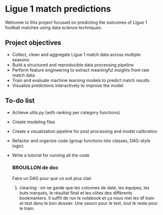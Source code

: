 # Ligue 1 match predictions

Welcome to this project focused on predicting the outcomes of Ligue 1 football matches using data science techniques.

## Project objectives

- Collect, clean and aggregate Ligue 1 match data across multiple seasons
- Build a structured and reproducible data processing pipeline
- Perform feature engineering to extract meaningful insights from raw match data
- Train and evaluate machine learning models to predict match results
- Visualize predictions interactively to improve the model

## To-do list

- Achieve utils.py (with ranking per category functions)
- Create modeling files
- Create a visualization pipeline for post processing and model calibration
- Refactor and organize code (group functions into classes, DAG-style logic)
- Write a tutorial for running all the code


   ### BROUILLON de doc

  Faire un DAG pour que ce soit plus clair

  1) cleaning : on ne garde que les colonnes de date, les équipes, les buts marqués, le résultat final et les côtes des différents bookmarkers. Il suffit de run le notebook et ça nous met les df train et test dans le bon dossier. Une saison pour le test, tout le reste pour le train.
